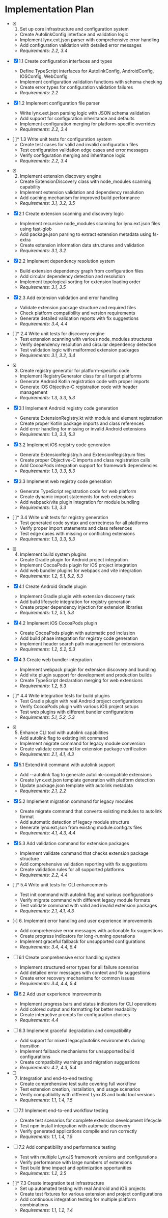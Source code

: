 # Implementation Plan

- [x] 1. Set up core infrastructure and configuration system
  - Create AutolinkConfig interface and validation logic
  - Implement lynx.ext.json parser with comprehensive error handling
  - Add configuration validation with detailed error messages
  - _Requirements: 2.2, 3.4_

- [x] 1.1 Create configuration interfaces and types
  - Define TypeScript interfaces for AutolinkConfig, AndroidConfig, IOSConfig, WebConfig
  - Implement configuration validation functions with schema checking
  - Create error types for configuration validation failures
  - _Requirements: 2.2_

- [x] 1.2 Implement configuration file parser
  - Write lynx.ext.json parsing logic with JSON schema validation
  - Add support for configuration inheritance and defaults
  - Implement configuration merging for platform-specific overrides
  - _Requirements: 2.2, 3.4_

- [ ]\* 1.3 Write unit tests for configuration system
  - Create test cases for valid and invalid configuration files
  - Test configuration validation edge cases and error messages
  - Verify configuration merging and inheritance logic
  - _Requirements: 2.2, 3.4_

- [x] 2. Implement extension discovery engine
  - Create ExtensionDiscovery class with node_modules scanning capability
  - Implement extension validation and dependency resolution
  - Add caching mechanism for improved build performance
  - _Requirements: 3.1, 3.2, 3.5_

- [x] 2.1 Create extension scanning and discovery logic
  - Implement recursive node_modules scanning for lynx.ext.json files using fast-glob
  - Add package.json parsing to extract extension metadata using fs-extra
  - Create extension information data structures and validation
  - _Requirements: 3.1, 3.2_

- [x] 2.2 Implement dependency resolution system
  - Build extension dependency graph from configuration files
  - Add circular dependency detection and resolution
  - Implement topological sorting for extension loading order
  - _Requirements: 3.1, 3.5_

- [x] 2.3 Add extension validation and error handling
  - Validate extension package structure and required files
  - Check platform compatibility and version requirements
  - Generate detailed validation reports with fix suggestions
  - _Requirements: 3.4, 4.4_

- [ ]\* 2.4 Write unit tests for discovery engine
  - Test extension scanning with various node_modules structures
  - Verify dependency resolution and circular dependency detection
  - Test validation logic with malformed extension packages
  - _Requirements: 3.1, 3.2, 3.4_

- [x] 3. Create registry generator for platform-specific code
  - Implement RegistryGenerator class for all target platforms
  - Generate Android Kotlin registration code with proper imports
  - Generate iOS Objective-C registration code with header management
  - _Requirements: 1.3, 3.3, 5.3_

- [x] 3.1 Implement Android registry code generation
  - Generate ExtensionRegistry.kt with module and element registration
  - Create proper Kotlin package imports and class references
  - Add error handling for missing or invalid Android extensions
  - _Requirements: 1.3, 3.3, 5.3_

- [x] 3.2 Implement iOS registry code generation
  - Generate ExtensionRegistry.h and ExtensionRegistry.m files
  - Create proper Objective-C imports and class registration calls
  - Add CocoaPods integration support for framework dependencies
  - _Requirements: 1.3, 3.3, 5.3_

- [x] 3.3 Implement web registry code generation
  - Generate TypeScript registration code for web platform
  - Create dynamic import statements for web extensions
  - Add webpack/vite plugin integration for module bundling
  - _Requirements: 1.3, 3.3_

- [ ]\* 3.4 Write unit tests for registry generation
  - Test generated code syntax and correctness for all platforms
  - Verify proper import statements and class references
  - Test edge cases with missing or conflicting extensions
  - _Requirements: 1.3, 3.3, 5.3_

- [x] 4. Implement build system plugins
  - Create Gradle plugin for Android project integration
  - Implement CocoaPods plugin for iOS project integration
  - Add web bundler plugins for webpack and vite integration
  - _Requirements: 1.2, 5.1, 5.2, 5.3_

- [x] 4.1 Create Android Gradle plugin
  - Implement Gradle plugin with extension discovery task
  - Add build lifecycle integration for registry generation
  - Create proper dependency injection for extension libraries
  - _Requirements: 1.2, 5.1, 5.3_

- [x] 4.2 Implement iOS CocoaPods plugin
  - Create CocoaPods plugin with automatic pod inclusion
  - Add build phase integration for registry code generation
  - Implement header search path management for extensions
  - _Requirements: 1.2, 5.2, 5.3_

- [x] 4.3 Create web bundler integration
  - Implement webpack plugin for extension discovery and bundling
  - Add vite plugin support for development and production builds
  - Create TypeScript declaration merging for web extensions
  - _Requirements: 1.2, 5.3_

- [ ]\* 4.4 Write integration tests for build plugins
  - Test Gradle plugin with real Android project configurations
  - Verify CocoaPods plugin with various iOS project setups
  - Test web plugins with different bundler configurations
  - _Requirements: 5.1, 5.2, 5.3_

- [x] 5. Enhance CLI tool with autolink capabilities
  - Add autolink flag to existing init command
  - Implement migrate command for legacy module conversion
  - Create validate command for extension package verification
  - _Requirements: 2.1, 4.1, 4.3_

- [x] 5.1 Extend init command with autolink support
  - Add --autolink flag to generate autolink-compatible extensions
  - Create lynx.ext.json template generation with platform detection
  - Update package.json template with autolink metadata
  - _Requirements: 2.1, 2.2_

- [x] 5.2 Implement migration command for legacy modules
  - Create migrate command that converts existing modules to autolink format
  - Add automatic detection of legacy module structure
  - Generate lynx.ext.json from existing module.config.ts files
  - _Requirements: 4.1, 4.3, 4.4_

- [x] 5.3 Add validation command for extension packages
  - Implement validate command that checks extension package structure
  - Add comprehensive validation reporting with fix suggestions
  - Create validation rules for all supported platforms
  - _Requirements: 2.2, 4.4_

- [ ]\* 5.4 Write unit tests for CLI enhancements
  - Test init command with autolink flag and various configurations
  - Verify migrate command with different legacy module formats
  - Test validate command with valid and invalid extension packages
  - _Requirements: 2.1, 4.1, 4.3_

- [-] 6. Implement error handling and user experience improvements
  - Add comprehensive error messages with actionable fix suggestions
  - Create progress indicators for long-running operations
  - Implement graceful fallback for unsupported configurations
  - _Requirements: 3.4, 4.4, 5.4_

- [ ] 6.1 Create comprehensive error handling system
  - Implement structured error types for all failure scenarios
  - Add detailed error messages with context and fix suggestions
  - Create error recovery mechanisms for common issues
  - _Requirements: 3.4, 4.4, 5.4_

- [x] 6.2 Add user experience improvements
  - Implement progress bars and status indicators for CLI operations
  - Add colored output and formatting for better readability
  - Create interactive prompts for configuration choices
  - _Requirements: 4.4_

- [ ] 6.3 Implement graceful degradation and compatibility
  - Add support for mixed legacy/autolink environments during transition
  - Implement fallback mechanisms for unsupported build configurations
  - Create compatibility warnings and migration suggestions
  - _Requirements: 4.2, 4.3, 5.4_

- [ ] 7. Integration and end-to-end testing
  - Create comprehensive test suite covering full workflow
  - Test extension creation, installation, and usage scenarios
  - Verify compatibility with different LynxJS and build tool versions
  - _Requirements: 1.1, 1.4, 1.5_

- [ ] 7.1 Implement end-to-end workflow testing
  - Create test scenarios for complete extension development lifecycle
  - Test npm install integration with automatic discovery
  - Verify generated applications compile and run correctly
  - _Requirements: 1.1, 1.4, 1.5_

- [ ] 7.2 Add compatibility and performance testing
  - Test with multiple LynxJS framework versions and configurations
  - Verify performance with large numbers of extensions
  - Test build time impact and optimization opportunities
  - _Requirements: 1.2, 3.5_

- [ ]\* 7.3 Create integration test infrastructure
  - Set up automated testing with real Android and iOS projects
  - Create test fixtures for various extension and project configurations
  - Add continuous integration testing for multiple platform combinations
  - _Requirements: 1.1, 1.2, 1.4_
